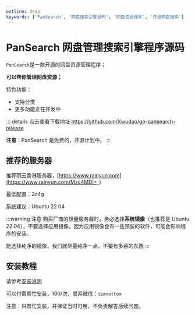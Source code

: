 ```yaml
---
outline: deep
keywords: ['PanSearch', '网盘搜索引擎源码', '网盘资源搜索', '开源网盘搜索']
---
```


# PanSearch 网盘管理搜索引擎程序源码

`PanSearch`是一款开源的网盘资源管理程序；

**可以帮你管理网盘资源；**

特色功能：

- 支持分类
- 更多功能正在开发中

::: details 点击查看下载地址
<https://github.com/Xwudao/go-pansearch-release>

**注意**：PanSearch 是免费的，开源计划中。
:::

## 推荐的服务器

推荐雨云香港服务器，[https://www.rainyun.com](https://www.rainyun.com/Mzc4MDI=_)

最低配置：2c4g

系统建议：Ubuntu 22.04

:::warning 注意
购买厂商的轻量服务器时，务必选择**系统镜像**（也推荐是 Ubuntu 22.04），不要选择应用镜像，因为应用镜像会有一些预装的软件，可能会影响程序的安装。

能选择纯净的镜像，我们就尽量纯净一点，不要有多余的东西
:::

## 安装教程

请参考[安装说明](./install.md)

可以付费帮忙安装，100/次，联系微信：`timnottom`

注意：只帮忙安装，并保证当时可用，不负责解答后续问题。
